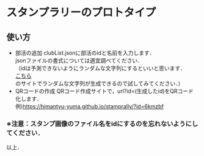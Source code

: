 # スタンプラリーのプロトタイプ
## 使い方
- 部活の追加
clubList.jsonに部活のidと名前を入力します．  
jsonファイルの書式については適宜調べてください．  
（idは予測できないようにランダムな文字列にするといいと思います．  
[こちら](http://www.japan9.com/cgi/rand_num.cgi)のサイトでランダムな文字列が生成できるので試してみてください．）  
- QRコードの作成
QRコード作成サイトで，url?id=(生成したid)をQRコード化します．  
例)https://himantyu-yuma.github.io/stamprally/?id=6kmzbf  
### ※注意：スタンプ画像のファイル名をidにするのを忘れないようにしてください．

以上．
